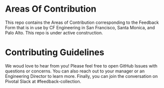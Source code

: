 # Areas Of Contribution

This repo contains the Areas of Contribution corresponding to the Feedback Form that is in use by CF Engineering in San Francisco, Santa Monica, and Palo Alto. This repo is under active construction.

# Contributing Guidelines

We woud love to hear from you! Please feel free to open GitHub Issues with questions or concerns. You can also reach out to your manager or an Engineering Director to learn more. Finally, you can join the conversation on Pivotal Slack at #feedback-collection.
